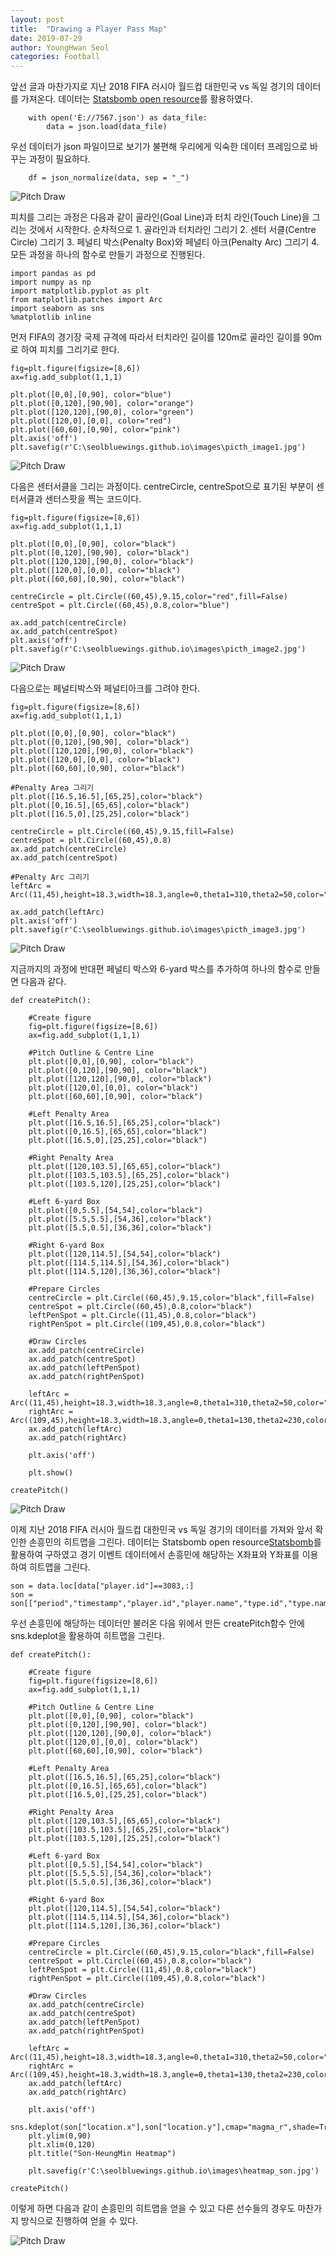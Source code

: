 ```yaml
---
layout: post
title:  "Drawing a Player Pass Map"
date: 2019-07-29
author: YoungHwan Seol
categories: Football
---
```


앞선 글과 마찬가지로 지난 2018 FIFA 러시아 월드컵 대한민국 vs 독일 경기의 데이터를 가져온다. 데이터는 [Statsbomb open resource](https://github.com/statsbomb/open-data)를 활용하였다.

~~~
	with open('E://7567.json') as data_file:
    	data = json.load(data_file)
~~~

우선 데이터가 json 파일이므로 보기가 불편해 우리에게 익숙한 데이터 프레임으로 바꾸는 과정이 필요하다.

~~~
	df = json_normalize(data, sep = "_")
~~~



![Pitch Draw](https://github.com/seolbluewings/seolbluewings.github.io/blob/master/assets/heatmap_son.jpg?raw=true)

피치를 그리는 과정은 다음과 같이 골라인(Goal Line)과 터치 라인(Touch Line)을 그리는 것에서 시작한다. 순차적으로 1. 골라인과 터치라인 그리기 2. 센터 서클(Centre Circle) 그리기 3. 페널티 박스(Penalty Box)와 페널티 아크(Penalty Arc) 그리기 4. 모든 과정을 하나의 함수로 만들기 과정으로 진행된다.

~~~
import pandas as pd
import numpy as np
import matplotlib.pyplot as plt
from matplotlib.patches import Arc
import seaborn as sns
%matplotlib inline
~~~

먼저 FIFA의 경기장 국제 규격에 따라서 터치라인 길이를 120m로 골라인 길이를 90m로 하여 피치를 그리기로 한다.
~~~
fig=plt.figure(figsize=[8,6])
ax=fig.add_subplot(1,1,1)

plt.plot([0,0],[0,90], color="blue")
plt.plot([0,120],[90,90], color="orange")
plt.plot([120,120],[90,0], color="green")
plt.plot([120,0],[0,0], color="red")
plt.plot([60,60],[0,90], color="pink")
plt.axis('off')
plt.savefig(r'C:\seolbluewings.github.io\images\picth_image1.jpg')
~~~

![Pitch Draw](https://github.com/seolbluewings/seolbluewings.github.io/blob/master/assets/picth_image1.jpg?raw=true)

다음은 센터서클을 그리는 과정이다. centreCircle, centreSpot으로 표기된 부분이 센터서클과 센터스팟을 찍는 코드이다.

~~~
fig=plt.figure(figsize=[8,6])
ax=fig.add_subplot(1,1,1)

plt.plot([0,0],[0,90], color="black")
plt.plot([0,120],[90,90], color="black")
plt.plot([120,120],[90,0], color="black")
plt.plot([120,0],[0,0], color="black")
plt.plot([60,60],[0,90], color="black")

centreCircle = plt.Circle((60,45),9.15,color="red",fill=False)
centreSpot = plt.Circle((60,45),0.8,color="blue")

ax.add_patch(centreCircle)
ax.add_patch(centreSpot)
plt.axis('off')
plt.savefig(r'C:\seolbluewings.github.io\images\picth_image2.jpg')
~~~

![Pitch Draw](https://github.com/seolbluewings/seolbluewings.github.io/blob/master/assets/picth_image2.jpg?raw=true)

다음으로는 페널티박스와 페널티아크를 그려야 한다.

~~~
fig=plt.figure(figsize=[8,6])
ax=fig.add_subplot(1,1,1)

plt.plot([0,0],[0,90], color="black")
plt.plot([0,120],[90,90], color="black")
plt.plot([120,120],[90,0], color="black")
plt.plot([120,0],[0,0], color="black")
plt.plot([60,60],[0,90], color="black")

#Penalty Area 그리기
plt.plot([16.5,16.5],[65,25],color="black")
plt.plot([0,16.5],[65,65],color="black")
plt.plot([16.5,0],[25,25],color="black")

centreCircle = plt.Circle((60,45),9.15,fill=False)
centreSpot = plt.Circle((60,45),0.8)
ax.add_patch(centreCircle)
ax.add_patch(centreSpot)

#Penalty Arc 그리기
leftArc = Arc((11,45),height=18.3,width=18.3,angle=0,theta1=310,theta2=50,color="red")

ax.add_patch(leftArc)
plt.axis('off')
plt.savefig(r'C:\seolbluewings.github.io\images\picth_image3.jpg')
~~~

![Pitch Draw](https://github.com/seolbluewings/seolbluewings.github.io/blob/master/assets/picth_image3.jpg?raw=true)

지금까지의 과정에 반대편 페널티 박스와 6-yard 박스를 추가하여 하나의 함수로 만들면 다음과 같다.

~~~
def createPitch():
    
    #Create figure
    fig=plt.figure(figsize=[8,6])
    ax=fig.add_subplot(1,1,1)

    #Pitch Outline & Centre Line
    plt.plot([0,0],[0,90], color="black")
    plt.plot([0,120],[90,90], color="black")
    plt.plot([120,120],[90,0], color="black")
    plt.plot([120,0],[0,0], color="black")
    plt.plot([60,60],[0,90], color="black")
    
    #Left Penalty Area
    plt.plot([16.5,16.5],[65,25],color="black")
    plt.plot([0,16.5],[65,65],color="black")
    plt.plot([16.5,0],[25,25],color="black")
    
    #Right Penalty Area
    plt.plot([120,103.5],[65,65],color="black")
    plt.plot([103.5,103.5],[65,25],color="black")
    plt.plot([103.5,120],[25,25],color="black")
    
    #Left 6-yard Box
    plt.plot([0,5.5],[54,54],color="black")
    plt.plot([5.5,5.5],[54,36],color="black")
    plt.plot([5.5,0.5],[36,36],color="black")
    
    #Right 6-yard Box
    plt.plot([120,114.5],[54,54],color="black")
    plt.plot([114.5,114.5],[54,36],color="black")
    plt.plot([114.5,120],[36,36],color="black")
    
    #Prepare Circles
    centreCircle = plt.Circle((60,45),9.15,color="black",fill=False)
    centreSpot = plt.Circle((60,45),0.8,color="black")
    leftPenSpot = plt.Circle((11,45),0.8,color="black")
    rightPenSpot = plt.Circle((109,45),0.8,color="black")
    
    #Draw Circles
    ax.add_patch(centreCircle)
    ax.add_patch(centreSpot)
    ax.add_patch(leftPenSpot)
    ax.add_patch(rightPenSpot)
    
    leftArc = Arc((11,45),height=18.3,width=18.3,angle=0,theta1=310,theta2=50,color="black")
    rightArc = Arc((109,45),height=18.3,width=18.3,angle=0,theta1=130,theta2=230,color="black")
    ax.add_patch(leftArc)
    ax.add_patch(rightArc)
    
    plt.axis('off')
    
    plt.show()
    
createPitch()
~~~

![Pitch Draw](https://github.com/seolbluewings/seolbluewings.github.io/blob/master/assets/picth_image4.jpg?raw=true)

이제 지난 2018 FIFA 러시아 월드컵 대한민국 vs 독일 경기의 데이터를 가져와 앞서 확인한 손흥민의 히트맵을 그린다. 데이터는 Statsbomb open resource[Statsbomb](https://github.com/statsbomb/open-data)를 활용하여 구하였고 경기 이벤트 데이터에서 손흥민에 해당하는 X좌표와 Y좌표를 이용하여 히트맵을 그린다.


~~~
son = data.loc[data["player.id"]==3083,:]
son = son[["period","timestamp","player.id","player.name","type.id","type.name","location.x","location.y"]]
~~~

우선 손흥민에 해당하는 데이터만 불러온 다음 위에서 만든 createPitch함수 안에 sns.kdeplot을 활용하여 히트맵을 그린다. 

~~~
def createPitch():
    
    #Create figure
    fig=plt.figure(figsize=[8,6])
    ax=fig.add_subplot(1,1,1)

    #Pitch Outline & Centre Line
    plt.plot([0,0],[0,90], color="black")
    plt.plot([0,120],[90,90], color="black")
    plt.plot([120,120],[90,0], color="black")
    plt.plot([120,0],[0,0], color="black")
    plt.plot([60,60],[0,90], color="black")
    
    #Left Penalty Area
    plt.plot([16.5,16.5],[65,25],color="black")
    plt.plot([0,16.5],[65,65],color="black")
    plt.plot([16.5,0],[25,25],color="black")
    
    #Right Penalty Area
    plt.plot([120,103.5],[65,65],color="black")
    plt.plot([103.5,103.5],[65,25],color="black")
    plt.plot([103.5,120],[25,25],color="black")
    
    #Left 6-yard Box
    plt.plot([0,5.5],[54,54],color="black")
    plt.plot([5.5,5.5],[54,36],color="black")
    plt.plot([5.5,0.5],[36,36],color="black")
    
    #Right 6-yard Box
    plt.plot([120,114.5],[54,54],color="black")
    plt.plot([114.5,114.5],[54,36],color="black")
    plt.plot([114.5,120],[36,36],color="black")
    
    #Prepare Circles
    centreCircle = plt.Circle((60,45),9.15,color="black",fill=False)
    centreSpot = plt.Circle((60,45),0.8,color="black")
    leftPenSpot = plt.Circle((11,45),0.8,color="black")
    rightPenSpot = plt.Circle((109,45),0.8,color="black")
    
    #Draw Circles
    ax.add_patch(centreCircle)
    ax.add_patch(centreSpot)
    ax.add_patch(leftPenSpot)
    ax.add_patch(rightPenSpot)
    
    leftArc = Arc((11,45),height=18.3,width=18.3,angle=0,theta1=310,theta2=50,color="black")
    rightArc = Arc((109,45),height=18.3,width=18.3,angle=0,theta1=130,theta2=230,color="black")
    ax.add_patch(leftArc)
    ax.add_patch(rightArc)
    
    plt.axis('off')
    sns.kdeplot(son["location.x"],son["location.y"],cmap="magma_r",shade=True,n_levels=30)
    plt.ylim(0,90)
    plt.xlim(0,120)
    plt.title("Son-HeungMin Heatmap")
    
    plt.savefig(r'C:\seolbluewings.github.io\images\heatmap_son.jpg')
    
createPitch()
~~~

이렇게 하면 다음과 같이 손흥민의 히트맵을 얻을 수 있고 다른 선수들의 경우도 마찬가지 방식으로 진행하여 얻을 수 있다.

![Pitch Draw](https://github.com/seolbluewings/seolbluewings.github.io/blob/master/assets/heatmap_son.jpg?raw=true)

